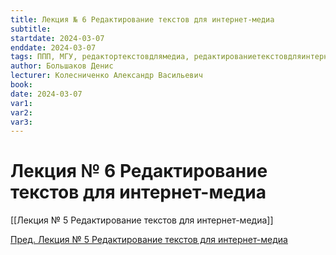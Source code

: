 ```yaml
---
title: Лекция № 6 Редактирование текстов для интернет-медиа
subtitle:
startdate: 2024-03-07
enddate: 2024-03-07
tags: ППП, МГУ, редактортекстовдлямедиа, редактированиетекстовдляинтернетмедиа
author: Большаков Денис
lecturer: Колесниченко Александр Васильевич
book:
date: 2024-03-07
var1:
var2:
var3:
---
```

# Лекция № 6 Редактирование текстов для интернет-медиа


[[Лекция № 5 Редактирование текстов для интернет-медиа]]

[Пред. Лекция № 5 Редактирование текстов для интернет-медиа](https://github.com/denisbolshakoff/MSU/blob/main/Редактирование%20текстов%20для%20интернет-медиа/Лекция%20№%205%20Редактирование%20текстов%20для%20интернет-медиа.md)
